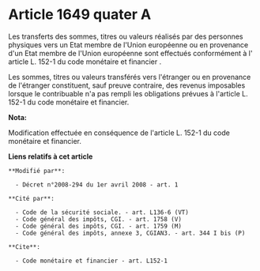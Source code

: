 # Article 1649 quater A

Les transferts des sommes, titres ou valeurs réalisés par des personnes physiques vers un Etat membre de l'Union européenne
ou en provenance d'un Etat membre de l'Union européenne sont effectués conformément à l'
article L. 152-1 du code monétaire et financier
. 

Les sommes, titres ou valeurs transférés vers l'étranger ou en provenance de l'étranger constituent, sauf preuve contraire,
des revenus imposables lorsque le contribuable n'a pas rempli les obligations prévues à l'article L. 152-1 du code monétaire
et financier.

**Nota:**

Modification effectuée en conséquence de l'article L. 152-1 du code monétaire et financier.

**Liens relatifs à cet article**

	**Modifié par**:

	  - Décret n°2008-294 du 1er avril 2008 - art. 1

	**Cité par**:

	  - Code de la sécurité sociale. - art. L136-6 (VT)
	  - Code général des impôts, CGI. - art. 1758 (V)
	  - Code général des impôts, CGI. - art. 1759 (M)
	  - Code général des impôts, annexe 3, CGIAN3. - art. 344 I bis (P)

	**Cite**:

	  - Code monétaire et financier - art. L152-1
